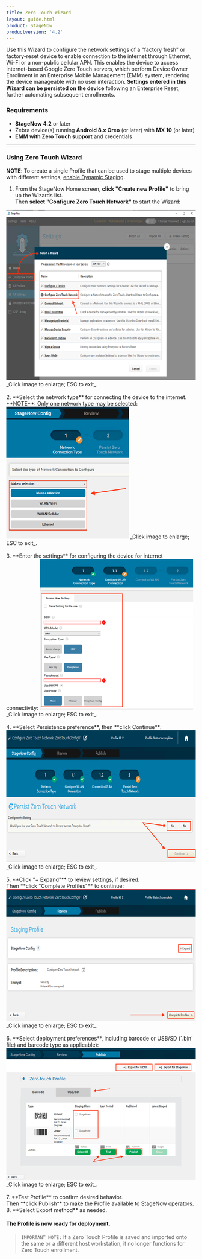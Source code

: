 ```yaml
---
title: Zero Touch Wizard
layout: guide.html
product: StageNow
productversion: '4.2'
---
```

Use this Wizard to configure the network settings of a "factory fresh" or factory-reset device to enable connection to the internet through Ethernet, Wi-Fi or a non-public cellular APN. This enables the device to access internet-based Google Zero Touch servers, which perform Device Owner Enrollment in an Enterprise Mobile Management (EMM) system, rendering the device manageable with no user interaction. **Settings entered in this Wizard can be persisted on the device** following an Enterprise Reset, further automating subsequent enrollments. 

### Requirements

* **StageNow 4.2** or later
* Zebra device(s) running **Android 8.x Oreo** (or later) with **MX 10** (or later)
* **EMM with Zero Touch support** and credentials

-----

### Using Zero Touch Wizard

**NOTE**: To create a single Profile that can be used to stage multiple devices with different settings, [enable Dynamic Staging](../../dynamicstaging/#usingdynamicstaging).  

1. From the StageNow Home screen, **click "Create new Profile"** to bring up the Wizards list.<br> 
 Then **select "Configure Zero Touch Network"** to start the Wizard:
 <img alt="image" style="height:450px" src="sn42_ztw_00.png"/>
 _Click image to enlarge; ESC to exit_.<br>
<br>
2. **Select the network type** for connecting the device to the internet.<br>
 **NOTE**: Only one network type may be selected:  
 <img alt="image" style="height:350px" src="sn42_ztw_02.png"/>
 _Click image to enlarge; ESC to exit_.<br>
<br>
3. **Enter the settings** for configuring the device for internet connectivity:  
 <img alt="image" style="height:400px" src="sn42_ztw_03.png"/>
 _Click image to enlarge; ESC to exit_.<br>
<br>
4. **Select Persistence preference**, then **click Continue**:  
 <img alt="image" style="height:350px" src="sn42_ztw_04.png"/>
 _Click image to enlarge; ESC to exit_.<br>
<br>
5. **Click "+ Expand"** to review settings, if desired.<br>
 Then **click "Complete Profiles"** to continue: 
 <img alt="image" style="height:350px" src="sn42_ztw_05.png"/>
 _Click image to enlarge; ESC to exit_.<br>
<br>
6. **Select deployment preferences**, including barcode or USB/SD (`.bin` file) and barcode type as applicable): 
 <img alt="image" style="height:350px" src="sn42_ztw_06.png"/>
 _Click image to enlarge; ESC to exit_.<br>
<br>
7. **Test Profile** to confirm desired behavior.<br>
 Then **click Publish** to make the Profile available to StageNow operators.  
8. **Select Export method** as needed.  

#### The Profile is now ready for deployment. 

> `IMPORTANT NOTE:` If a Zero Touch Profile is saved and imported onto the same or a different host workstation, it no longer functions for Zero Touch enrollment.

